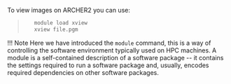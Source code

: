 To view images on ARCHER2 you can use:
>``` bash
>    module load xview
>    xview file.pgm
>```

!!! Note
    Here we have introduced the ``module`` command, this is a way of controlling the software environment typically used on HPC machines. A module is a self-contained description of a software package -- it contains the settings required to run a software package and, usually, encodes required dependencies on other software packages.